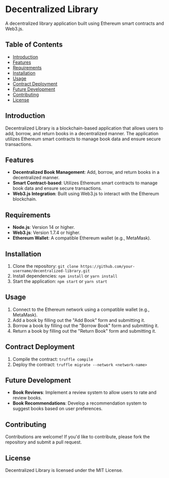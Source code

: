 # Decentralized Library

A decentralized library application built using Ethereum smart contracts and Web3.js.

## Table of Contents

* [Introduction](#introduction)
* [Features](#features)
* [Requirements](#requirements)
* [Installation](#installation)
* [Usage](#usage)
* [Contract Deployment](#contract-deployment)
* [Future Development](#future-development)
* [Contributing](#contributing)
* [License](#license)


## Introduction

Decentralized Library is a blockchain-based application that allows users to add, borrow, and return books in a decentralized manner. The application utilizes Ethereum smart contracts to manage book data and ensure secure transactions.


## Features

* **Decentralized Book Management**: Add, borrow, and return books in a decentralized manner.
* **Smart Contract-based**: Utilizes Ethereum smart contracts to manage book data and ensure secure transactions.
* **Web3.js Integration**: Built using Web3.js to interact with the Ethereum blockchain.


## Requirements

* **Node.js**: Version 14 or higher.
* **Web3.js**: Version 1.7.4 or higher.
* **Ethereum Wallet**: A compatible Ethereum wallet (e.g., MetaMask).


## Installation

1. Clone the repository: `git clone https://github.com/your-username/decentralized-library.git`
2. Install dependencies: `npm install` or `yarn install`
3. Start the application: `npm start` or `yarn start`


## Usage

1. Connect to the Ethereum network using a compatible wallet (e.g., MetaMask).
2. Add a book by filling out the "Add Book" form and submitting it.
3. Borrow a book by filling out the "Borrow Book" form and submitting it.
4. Return a book by filling out the "Return Book" form and submitting it.


## Contract Deployment

1. Compile the contract: `truffle compile`
2. Deploy the contract: `truffle migrate --network <network-name>`


## Future Development

* **Book Reviews**: Implement a review system to allow users to rate and review books.
* **Book Recommendations**: Develop a recommendation system to suggest books based on user preferences.


## Contributing

Contributions are welcome! If you'd like to contribute, please fork the repository and submit a pull request.


## License

Decentralized Library is licensed under the MIT License.